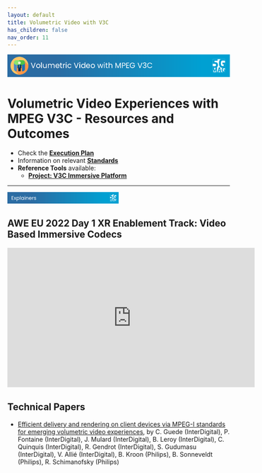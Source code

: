 ```yaml
---
layout: default
title: Volumetric Video with V3C
has_children: false
nav_order: 11
---
```


<img src="../assets/images/Banner_V3C.png" /> 

# Volumetric Video Experiences with MPEG V3C - Resources and Outcomes

* Check the [**Execution Plan**](https://github.com/orgs/5G-MAG/projects/44/views/18)
* Information on relevant [**Standards**](https://5g-mag.github.io/Standards/pages/volumetric-video.html)
* **Reference Tools** available:
   * [**Project: V3C Immersive Platform**](https://5g-mag.github.io/Getting-Started/pages/v3c-immersive-platform/)

---

<img src="../assets/images/Banner_Explainers.png" width="50%" /> 

## AWE EU 2022 Day 1 XR Enablement Track: Video Based Immersive Codecs
<iframe width="560" height="315" src="https://www.youtube.com/embed/woNCWjx_S2s?si=XhQ8XOjvlQCXRXz1" title="YouTube video player" frameborder="0" allow="accelerometer; autoplay; clipboard-write; encrypted-media; gyroscope; picture-in-picture; web-share" referrerpolicy="strict-origin-when-cross-origin" allowfullscreen></iframe>

## Technical Papers
* [Efficient delivery and rendering on client devices via MPEG-I standards for emerging volumetric video experiences](https://www.ibc.org/download?ac=24714), by C. Guede (InterDigital), P. Fontaine (InterDigital), J. Mulard (InterDigital), B. Leroy (InterDigital), C. Quinquis (InterDigital), R. Gendrot (InterDigital), S. Gudumasu (InterDigital), V. Allié (InterDigital), B. Kroon (Philips), B. Sonneveldt (Philips), R. Schimanofsky (Philips)
